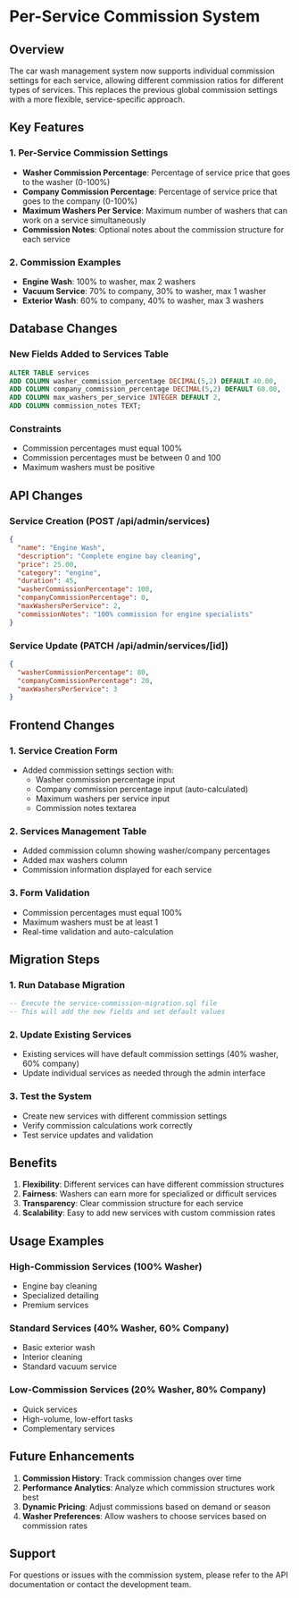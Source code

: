 # Per-Service Commission System

## Overview

The car wash management system now supports individual commission settings for each service, allowing different commission ratios for different types of services. This replaces the previous global commission settings with a more flexible, service-specific approach.

## Key Features

### 1. Per-Service Commission Settings
- **Washer Commission Percentage**: Percentage of service price that goes to the washer (0-100%)
- **Company Commission Percentage**: Percentage of service price that goes to the company (0-100%)
- **Maximum Washers Per Service**: Maximum number of washers that can work on a service simultaneously
- **Commission Notes**: Optional notes about the commission structure for each service

### 2. Commission Examples
- **Engine Wash**: 100% to washer, max 2 washers
- **Vacuum Service**: 70% to company, 30% to washer, max 1 washer
- **Exterior Wash**: 60% to company, 40% to washer, max 3 washers

## Database Changes

### New Fields Added to Services Table
```sql
ALTER TABLE services 
ADD COLUMN washer_commission_percentage DECIMAL(5,2) DEFAULT 40.00,
ADD COLUMN company_commission_percentage DECIMAL(5,2) DEFAULT 60.00,
ADD COLUMN max_washers_per_service INTEGER DEFAULT 2,
ADD COLUMN commission_notes TEXT;
```

### Constraints
- Commission percentages must equal 100%
- Commission percentages must be between 0 and 100
- Maximum washers must be positive

## API Changes

### Service Creation (POST /api/admin/services)
```json
{
  "name": "Engine Wash",
  "description": "Complete engine bay cleaning",
  "price": 25.00,
  "category": "engine",
  "duration": 45,
  "washerCommissionPercentage": 100,
  "companyCommissionPercentage": 0,
  "maxWashersPerService": 2,
  "commissionNotes": "100% commission for engine specialists"
}
```

### Service Update (PATCH /api/admin/services/[id])
```json
{
  "washerCommissionPercentage": 80,
  "companyCommissionPercentage": 20,
  "maxWashersPerService": 3
}
```

## Frontend Changes

### 1. Service Creation Form
- Added commission settings section with:
  - Washer commission percentage input
  - Company commission percentage input (auto-calculated)
  - Maximum washers per service input
  - Commission notes textarea

### 2. Services Management Table
- Added commission column showing washer/company percentages
- Added max washers column
- Commission information displayed for each service

### 3. Form Validation
- Commission percentages must equal 100%
- Maximum washers must be at least 1
- Real-time validation and auto-calculation

## Migration Steps

### 1. Run Database Migration
```sql
-- Execute the service-commission-migration.sql file
-- This will add the new fields and set default values
```

### 2. Update Existing Services
- Existing services will have default commission settings (40% washer, 60% company)
- Update individual services as needed through the admin interface

### 3. Test the System
- Create new services with different commission settings
- Verify commission calculations work correctly
- Test service updates and validation

## Benefits

1. **Flexibility**: Different services can have different commission structures
2. **Fairness**: Washers can earn more for specialized or difficult services
3. **Transparency**: Clear commission structure for each service
4. **Scalability**: Easy to add new services with custom commission rates

## Usage Examples

### High-Commission Services (100% Washer)
- Engine bay cleaning
- Specialized detailing
- Premium services

### Standard Services (40% Washer, 60% Company)
- Basic exterior wash
- Interior cleaning
- Standard vacuum service

### Low-Commission Services (20% Washer, 80% Company)
- Quick services
- High-volume, low-effort tasks
- Complementary services

## Future Enhancements

1. **Commission History**: Track commission changes over time
2. **Performance Analytics**: Analyze which commission structures work best
3. **Dynamic Pricing**: Adjust commissions based on demand or season
4. **Washer Preferences**: Allow washers to choose services based on commission rates

## Support

For questions or issues with the commission system, please refer to the API documentation or contact the development team.
